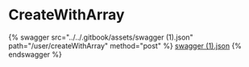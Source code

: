 # CreateWithArray

{% swagger src="../../.gitbook/assets/swagger (1).json" path="/user/createWithArray" method="post" %}
[swagger (1).json](<../../.gitbook/assets/swagger (1).json>)
{% endswagger %}
